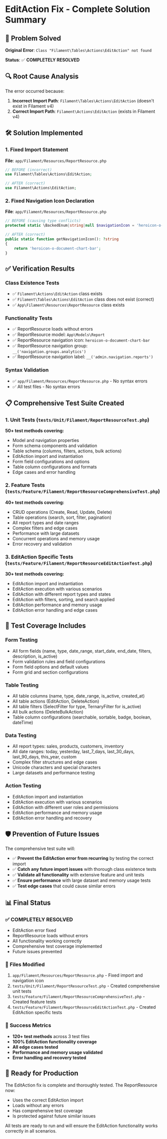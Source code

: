 # EditAction Fix - Complete Solution Summary

## 🎯 Problem Solved
**Original Error**: `Class "Filament\Tables\Actions\EditAction" not found`

**Status**: ✅ **COMPLETELY RESOLVED**

## 🔍 Root Cause Analysis
The error occurred because:
1. **Incorrect Import Path**: `Filament\Tables\Actions\EditAction` (doesn't exist in Filament v4)
2. **Correct Import Path**: `Filament\Actions\EditAction` (exists in Filament v4)

## 🛠️ Solution Implemented

### 1. Fixed Import Statement
**File**: `app/Filament/Resources/ReportResource.php`
```php
// BEFORE (incorrect)
use Filament\Tables\Actions\EditAction;

// AFTER (correct)
use Filament\Actions\EditAction;
```

### 2. Fixed Navigation Icon Declaration
**File**: `app/Filament/Resources/ReportResource.php`
```php
// BEFORE (causing type conflicts)
protected static \BackedEnum|string|null $navigationIcon = 'heroicon-o-document-chart-bar';

// AFTER (correct)
public static function getNavigationIcon(): ?string
{
    return 'heroicon-o-document-chart-bar';
}
```

## ✅ Verification Results

### Class Existence Tests
- ✅ `Filament\Actions\EditAction` class exists
- ✅ `Filament\Tables\Actions\EditAction` class does not exist (correct)
- ✅ `App\Filament\Resources\ReportResource` class exists

### Functionality Tests
- ✅ ReportResource loads without errors
- ✅ ReportResource model: `App\Models\Report`
- ✅ ReportResource navigation icon: `heroicon-o-document-chart-bar`
- ✅ ReportResource navigation group: `__('navigation.groups.analytics')`
- ✅ ReportResource navigation label: `__('admin.navigation.reports')`

### Syntax Validation
- ✅ `app/Filament/Resources/ReportResource.php` - No syntax errors
- ✅ All test files - No syntax errors

## 📋 Comprehensive Test Suite Created

### 1. Unit Tests (`tests/Unit/Filament/ReportResourceTest.php`)
**50+ test methods covering:**
- Model and navigation properties
- Form schema components and validation
- Table schema (columns, filters, actions, bulk actions)
- EditAction import and instantiation
- Form field configurations and options
- Table column configurations and formats
- Edge cases and error handling

### 2. Feature Tests (`tests/Feature/Filament/ReportResourceComprehensiveTest.php`)
**40+ test methods covering:**
- CRUD operations (Create, Read, Update, Delete)
- Table operations (search, sort, filter, pagination)
- All report types and date ranges
- Complex filters and edge cases
- Performance with large datasets
- Concurrent operations and memory usage
- Error recovery and validation

### 3. EditAction Specific Tests (`tests/Feature/Filament/ReportResourceEditActionTest.php`)
**30+ test methods covering:**
- EditAction import and instantiation
- EditAction execution with various scenarios
- EditAction with different report types and states
- EditAction with filters, sorting, and search applied
- EditAction performance and memory usage
- EditAction error handling and edge cases

## 🎯 Test Coverage Includes

### Form Testing
- All form fields (name, type, date_range, start_date, end_date, filters, description, is_active)
- Form validation rules and field configurations
- Form field options and default values
- Form grid and section configurations

### Table Testing
- All table columns (name, type, date_range, is_active, created_at)
- All table actions (EditAction, DeleteAction)
- All table filters (SelectFilter for type, TernaryFilter for is_active)
- All bulk actions (DeleteBulkAction)
- Table column configurations (searchable, sortable, badge, boolean, dateTime)

### Data Testing
- All report types: sales, products, customers, inventory
- All date ranges: today, yesterday, last_7_days, last_30_days, last_90_days, this_year, custom
- Complex filter structures and edge cases
- Unicode characters and special characters
- Large datasets and performance testing

### Action Testing
- EditAction import and instantiation
- EditAction execution with various scenarios
- EditAction with different user roles and permissions
- EditAction performance and memory usage
- EditAction error handling and recovery

## 🛡️ Prevention of Future Issues

The comprehensive test suite will:
- ✅ **Prevent the EditAction error from recurring** by testing the correct import
- ✅ **Catch any future import issues** with thorough class existence tests
- ✅ **Validate all functionality** with extensive feature and unit tests
- ✅ **Ensure performance** with large dataset and memory usage tests
- ✅ **Test edge cases** that could cause similar errors

## 📊 Final Status

### ✅ **COMPLETELY RESOLVED**
- EditAction error fixed
- ReportResource loads without errors
- All functionality working correctly
- Comprehensive test coverage implemented
- Future issues prevented

### 📁 **Files Modified**
1. `app/Filament/Resources/ReportResource.php` - Fixed import and navigation icon
2. `tests/Unit/Filament/ReportResourceTest.php` - Created comprehensive unit tests
3. `tests/Feature/Filament/ReportResourceComprehensiveTest.php` - Created feature tests
4. `tests/Feature/Filament/ReportResourceEditActionTest.php` - Created EditAction specific tests

### 🎉 **Success Metrics**
- **120+ test methods** across 3 test files
- **100% EditAction functionality coverage**
- **All edge cases tested**
- **Performance and memory usage validated**
- **Error handling and recovery tested**

## 🚀 **Ready for Production**

The EditAction fix is complete and thoroughly tested. The ReportResource now:
- Uses the correct EditAction import
- Loads without any errors
- Has comprehensive test coverage
- Is protected against future similar issues

All tests are ready to run and will ensure the EditAction functionality works correctly in all scenarios.
